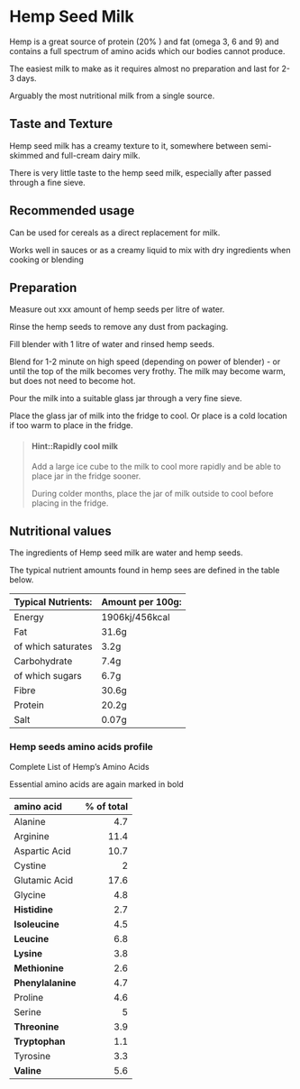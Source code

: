 # Hemp Seed Milk

Hemp is a great source of protein (20% ) and fat (omega 3, 6 and 9) and contains a full spectrum of amino acids which our bodies cannot produce.

The easiest milk to make as it requires almost no preparation and last for 2-3 days.

Arguably the most nutritional milk from a single source.


## Taste and Texture

Hemp seed milk has a creamy texture to it, somewhere between semi-skimmed and full-cream dairy milk.

There is very little taste to the hemp seed milk, especially after passed through a fine sieve.


## Recommended usage

Can be used for cereals as a direct replacement for milk.

Works well in sauces or as a creamy liquid to mix with dry ingredients when cooking or blending

<!-- TODO: is hemp-milk good for tea / coffee -->


## Preparation

Measure out xxx amount of hemp seeds per litre of water.

Rinse the hemp seeds to remove any dust from packaging.

Fill blender with 1 litre of water and rinsed hemp seeds.

Blend for 1-2 minute on high speed (depending on power of blender) - or until the top of the milk becomes very frothy.  The milk may become warm, but does not need to become hot.

Pour the milk into a suitable glass jar through a very fine sieve.

Place the glass jar of milk into the fridge to cool.  Or place is a cold location if too warm to place in the fridge.

> #### Hint::Rapidly cool milk
> Add a large ice cube to the milk to cool more rapidly and be able to place jar in the fridge sooner.
>
> During colder months, place the jar of milk outside to cool before placing in the fridge.


## Nutritional values

The ingredients of Hemp seed milk are water and hemp seeds.

The typical nutrient amounts found in hemp sees are defined in the table below.

| Typical Nutrients: | Amount per 100g: |
|:-------------------|------------------|
| Energy             | 1906kj/456kcal   |
| Fat                | 31.6g            |
| of which saturates | 3.2g             |
| Carbohydrate       | 7.4g             |
| of which sugars    | 6.7g             |
| Fibre              | 30.6g            |
| Protein            | 20.2g            |
| Salt               | 0.07g            |


### Hemp seeds amino acids profile

Complete List of Hemp’s Amino Acids

Essential amino acids are again marked in bold

| amino acid        | % of total |
|:------------------|-----------:|
| Alanine           |        4.7 |
| Arginine          |       11.4 |
| Aspartic Acid     |       10.7 |
| Cystine           |          2 |
| Glutamic Acid     |       17.6 |
| Glycine           |        4.8 |
| **Histidine**     |        2.7 |
| **Isoleucine**    |        4.5 |
| **Leucine**       |        6.8 |
| **Lysine**        |        3.8 |
| **Methionine**    |        2.6 |
| **Phenylalanine** |        4.7 |
| Proline           |        4.6 |
| Serine            |          5 |
| **Threonine**     |        3.9 |
| **Tryptophan**    |        1.1 |
| Tyrosine          |        3.3 |
| **Valine**        |        5.6 |
